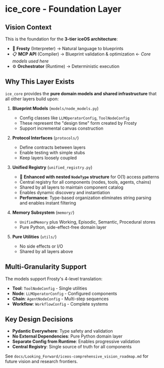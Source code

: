 # ice_core - Foundation Layer

## Vision Context

This is the foundation for the **3-tier iceOS architecture**:
- 🧊 **Frosty** (Interpreter) → Natural language to blueprints
- 📋 **MCP API** (Compiler) → Blueprint validation & optimization ← *Core models used here*
- ⚙️ **Orchestrator** (Runtime) → Deterministic execution

## Why This Layer Exists

`ice_core` provides the **pure domain models and shared infrastructure** that all other layers build upon:

1. **Blueprint Models** (`models/node_models.py`)
   - Config classes like `LLMOperatorConfig`, `ToolNodeConfig`
   - These represent the "design time" form created by Frosty
   - Support incremental canvas construction

2. **Protocol Interfaces** (`protocols/`)
   - Define contracts between layers
   - Enable testing with simple stubs
   - Keep layers loosely coupled

3. **Unified Registry** (`unified_registry.py`)
   - 🚀 **Enhanced with nested `NodeType` structure** for O(1) access patterns
   - Central registry for all components (nodes, tools, agents, chains)
   - Shared by all layers to maintain component catalog
   - Enables dynamic discovery and instantiation
   - **Performance**: Type-based organization eliminates string parsing and enables instant filtering

4. **Memory Subsystem** (`memory/`)
   - `UnifiedMemory` plus Working, Episodic, Semantic, Procedural stores
   - Pure Python, side-effect-free domain layer

5. **Pure Utilities** (`utils/`)
   - No side effects or I/O
   - Shared by all layers above

## Multi-Granularity Support

The models support Frosty's 4-level translation:
- **Tool**: `ToolNodeConfig` - Single utilities
- **Node**: `LLMOperatorConfig` - Configured components  
- **Chain**: `AgentNodeConfig` - Multi-step sequences
- **Workflow**: `WorkflowConfig` - Complete systems

## Key Design Decisions

- **Pydantic Everywhere**: Type safety and validation
- **No External Dependencies**: Pure Python domain layer
- **Separate Config from Runtime**: Enables progressive validation
- **Central Registry**: Single source of truth for all components

See `docs/Looking_Forward/iceos-comprehensive_vision_roadmap.md` for future vision and research frontiers. 